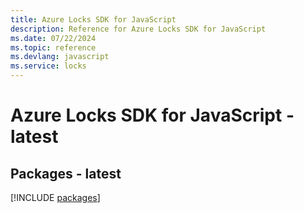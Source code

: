```yaml
---
title: Azure Locks SDK for JavaScript
description: Reference for Azure Locks SDK for JavaScript
ms.date: 07/22/2024
ms.topic: reference
ms.devlang: javascript
ms.service: locks
---
```

# Azure Locks SDK for JavaScript - latest
## Packages - latest
[!INCLUDE [packages](locks-index.md)]